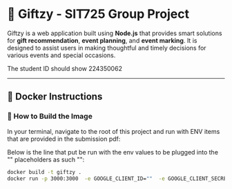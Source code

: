 # 🎁 Giftzy - SIT725 Group Project

Giftzy is a web application built using **Node.js** that provides smart solutions for **gift recommendation**, **event planning**, and **event marking**. It is designed to assist users in making thoughtful and timely decisions for various events and special occasions.

The student ID should show 224350062 


---

## 🐳 Docker Instructions

### 🔧 How to Build the Image

In your terminal, navigate to the root of this project and run with ENV items that are provided in the submission pdf:

Below is the line that put be run with the env values to be plugged into the "" placeholders as such "<Include value>":
```bash
docker build -t giftzy .
docker run -p 3000:3000  -e GOOGLE_CLIENT_ID=""  -e GOOGLE_CLIENT_SECRET="" -e JWT_SECRET="" -e MONGO_URI=mongodb://localhost:27017/ -e SESSION_SECRET="" giftzy


